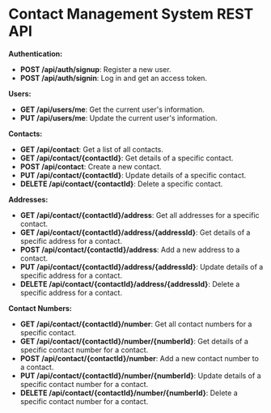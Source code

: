 # Contact Management System REST API


**Authentication:**
- **POST /api/auth/signup**: Register a new user.
- **POST /api/auth/signin**: Log in and get an access token.

**Users:**
- **GET /api/users/me**: Get the current user's information.
- **PUT /api/users/me**: Update the current user's information.

**Contacts:**
- **GET /api/contact**: Get a list of all contacts.
- **GET /api/contact/{contactId}**: Get details of a specific contact.
- **POST /api/contact**: Create a new contact.
- **PUT /api/contact/{contactId}**: Update details of a specific contact.
- **DELETE /api/contact/{contactId}**: Delete a specific contact.

**Addresses:**
- **GET /api/contact/{contactId}/address**: Get all addresses for a specific contact.
- **GET /api/contact/{contactId}/address/{addressId}**: Get details of a specific address for a contact.
- **POST /api/contact/{contactId}/address**: Add a new address to a contact.
- **PUT /api/contact/{contactId}/address/{addressId}**: Update details of a specific address for a contact.
- **DELETE /api/contact/{contactId}/address/{addressId}**: Delete a specific address for a contact.

**Contact Numbers:**
- **GET /api/contact/{contactId}/number**: Get all contact numbers for a specific contact.
- **GET /api/contact/{contactId}/number/{numberId}**: Get details of a specific contact number for a contact.
- **POST /api/contact/{contactId}/number**: Add a new contact number to a contact.
- **PUT /api/contact/{contactId}/number/{numberId}**: Update details of a specific contact number for a contact.
- **DELETE /api/contact/{contactId}/number/{numberId}**: Delete a specific contact number for a contact.

<!-- 
    // https://www.nuget.org/packages/AutoMapper.Extensions.Microsoft.DependencyInjection
    dotnet add package AutoMapper.Extensions.Microsoft.DependencyInjection --version 12.0.1
    
    // https://www.nuget.org/packages/BCrypt.Net-Next/
    dotnet add package BCrypt.Net-Next --version 4.0.3

    // https://www.nuget.org/packages/Microsoft.EntityFrameworkCore
    dotnet add package Microsoft.EntityFrameworkCore --version 7.0.9

    // https://www.nuget.org/packages/Microsoft.EntityFrameworkCore.Design/
    dotnet add package Microsoft.EntityFrameworkCore.Design --version 7.0.9

    // https://www.nuget.org/packages/Microsoft.EntityFrameworkCore.SqlServer/
    dotnet add package Microsoft.EntityFrameworkCore.SqlServer --version 7.0.9

    // https://www.nuget.org/packages/System.IdentityModel.Tokens.Jwt
    dotnet add package System.IdentityModel.Tokens.Jwt --version 6.32.1
    
    // https://www.nuget.org/packages/Microsoft.IdentityModel.Tokens
    dotnet add package Microsoft.IdentityModel.Tokens --version 6.32.1

    // https://www.nuget.org/packages/Swashbuckle.AspNetCore.Filters
    dotnet add package Swashbuckle.AspNetCore.Filters --version 7.0.8

    dotnet add package Microsoft.AspNetCore.Authentication.JwtBearer;

    dotnet add package Microsoft.AspNetCore.Mvc.Versioning

    dotnet add package Microsoft.AspNetCore.Mvc.Versioning.ApiExplorer

-->